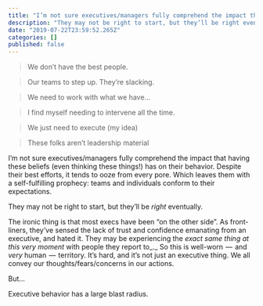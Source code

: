 ```yaml
---
title: "I’m not sure executives/managers fully comprehend the impact that having these beliefs (even…"
description: "They may not be right to start, but they’ll be right eventually."
date: "2019-07-22T23:59:52.265Z"
categories: []
published: false
---
```


  

  

> We don’t have the best people.

> Our teams to step up. They’re slacking.

> We need to work with what we have…

> I find myself needing to intervene all the time.

> We just need to execute (my idea)

> These folks aren’t leadership material

I’m not sure executives/managers fully comprehend the impact that having these beliefs (even thinking these things!) has on their behavior. Despite their best efforts, it tends to ooze from every pore. Which leaves them with a self-fulfilling prophecy: teams and individuals conform to their expectations.

They may not be right to start, but they’ll be _right_ eventually. 

The ironic thing is that most execs have been “on the other side”. As front-liners, they’ve sensed the lack of trust and confidence emanating from an executive, and hated it. They may be experiencing the _exact same thing at this very moment_ with people they report to_._ So this is well-worn  —  and _very_ human  —  territory. It’s hard, and it’s not just an executive thing. We all convey our thoughts/fears/concerns in our actions.

But…

Executive behavior has a large blast radius.
